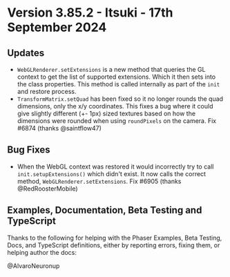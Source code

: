 # Version 3.85.2 - Itsuki - 17th September 2024

## Updates

* `WebGLRenderer.setExtensions` is a new method that queries the GL context to get the list of supported extensions. Which it then sets into the class properties. This method is called internally as part of the `init` and restore process.
* `TransformMatrix.setQuad` has been fixed so it no longer rounds the quad dimensions, only the x/y coordinates. This fixes a bug where it could give slightly different (+- 1px) sized textures based on how the dimensions were rounded when using `roundPixels` on the camera. Fix #6874 (thanks @saintflow47)

## Bug Fixes

* When the WebGL context was restored it would incorrectly try to call `init.setupExtensions()` which didn't exist. It now calls the correct method, `WebGLRenderer.setExtensions`. Fix #6905 (thanks @RedRoosterMobile)

## Examples, Documentation, Beta Testing and TypeScript

Thanks to the following for helping with the Phaser Examples, Beta Testing, Docs, and TypeScript definitions, either by reporting errors, fixing them, or helping author the docs:

@AlvaroNeuronup
